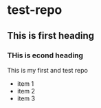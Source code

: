 # test-repo
## This is first heading
### THis is econd heading
This is my first and test repo
* item 1
* item 2
* item 3
